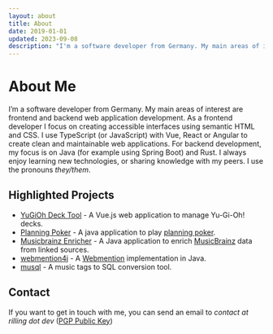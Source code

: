 ```yaml
---
layout: about
title: About
date: 2019-01-01
updated: 2023-09-08
description: "I'm a software developer from Germany. My main areas of interest are frontend and backend web application development."
---
```


# About Me

I’m a software developer from Germany.
My main areas of interest are frontend and backend web application development. As a frontend developer I focus on creating accessible interfaces using semantic HTML and CSS. I use TypeScript (or JavaScript) with Vue, React or Angular to create clean and maintainable web applications. For backend development, my focus is on Java (for example using Spring Boot) and Rust. I always enjoy learning new technologies, or sharing knowledge with my peers.
I use the pronouns _they/them_.

## Highlighted Projects

- [YuGiOh Deck Tool](https://ygoprodeck.com/deckbuilder/) - A Vue.js web application to manage Yu-Gi-Oh! decks.
- [Planning Poker](https://github.com/RillingDev/planning-poker) - A java application to play [planning poker](https://en.wikipedia.org/wiki/Planning_poker).
- [Musicbrainz Enricher](https://github.com/RillingDev/musicbrainz-enricher) - A Java application to enrich [MusicBrainz](https://musicbrainz.org/) data from linked sources.
- [webmention4j](https://github.com/RillingDev/webmention4j) - A [Webmention](https://www.w3.org/TR/webmention/) implementation in Java.
- [musql](https://github.com/RillingDev/musql) - A music tags to SQL conversion tool.

## Contact

If you want to get in touch with me, you can send an email to _contact at rilling dot dev_ ([PGP Public Key](https://keys.openpgp.org/vks/v1/by-fingerprint/AFECCCAAA339FE3B655985F8A9B2345FD797FFE6))
